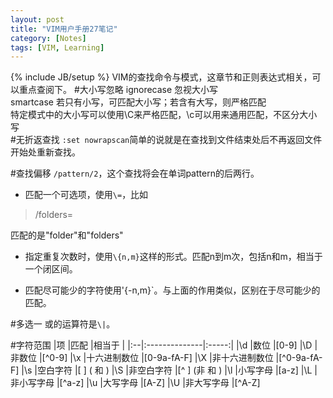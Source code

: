```yaml
---
layout: post
title: "VIM用户手册27笔记"
category: [Notes]
tags: [VIM, Learning]
---
```

{% include JB/setup %}
VIM的查找命令与模式，这章节和正则表达式相关，可以重点查阅下。
#大小写忽略
ignorecase  忽视大小写  
smartcase   若只有小写，可匹配大小写；若含有大写，则严格匹配    
特定模式中的大小写可以使用\C来严格匹配，\c可以用来通用匹配，不区分大小写    
#无折返查找
`:set nowrapscan`简单的说就是在查找到文件结束处后不再返回文件开始处重新查找。   

#查找偏移
`/pattern/2`，这个查找将会在单词pattern的后两行。   
* 匹配一个可选项，使用`\=`，比如
>/folders\=

匹配的是"folder"和"folders"  

* 指定重复次数时，使用`\{n,m}`这样的形式。匹配n到m次，包括n和m，相当于一个闭区间。   

* 匹配尽可能少的字符使用'\{-n,m}`。与上面的作用类似，区别在于尽可能少的匹配。

#多选一
或的运算符是`\|`。  

#字符范围
|项	|匹配			|相当于 |
|:--|:--------------|:-----:|
|\d	|数位			|[0-9]
|\D	|非数位			|[^0-9]
|\x	|十六进制数位	|[0-9a-fA-F]
|\X	|非十六进制数位	|[^0-9a-fA-F]
|\s	|空白字符		|[ 	]     (<Tab> 和 <Space>)
|\S	|非空白字符		|[^ 	]     (非 <Tab> 和 <Space>)
|\l	|小写字母		|[a-z]
|\L	|非小写字母		|[^a-z]
|\u	|大写字母		|[A-Z]
|\U	|非大写字母		|[^A-Z]
